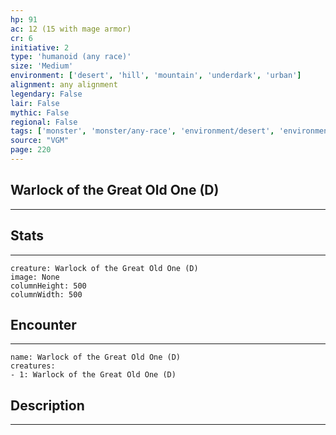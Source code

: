 ```yaml
---
hp: 91
ac: 12 (15 with mage armor)
cr: 6
initiative: 2
type: 'humanoid (any race)'    
size: 'Medium'
environment: ['desert', 'hill', 'mountain', 'underdark', 'urban']
alignment: any alignment
legendary: False
lair: False
mythic: False
regional: False
tags: ['monster', 'monster/any-race', 'environment/desert', 'environment/hill', 'environment/mountain', 'environment/underdark', 'environment/urban']
source: "VGM"
page: 220
---
```


## Warlock of the Great Old One (D)
---



## Stats
---

```statblock
creature: Warlock of the Great Old One (D)
image: None
columnHeight: 500
columnWidth: 500
```

## Encounter
---

```encounter-table
name: Warlock of the Great Old One (D)
creatures:
- 1: Warlock of the Great Old One (D)
```

## Description
---




